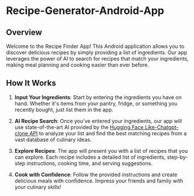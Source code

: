 # Recipe-Generator-Android-App

## Overview

Welcome to the Recipe Finder App! This Android application allows you to discover delicious recipes by simply providing a list of ingredients. Our app leverages the power of AI to search for recipes that match your ingredients, making meal planning and cooking easier than ever before.

## How It Works

1. **Input Your Ingredients**: Start by entering the ingredients you have on hand. Whether it's items from your pantry, fridge, or something you recently bought, just list them in the app.

2. **AI Recipe Search**: Once you've entered your ingredients, our app will use state-of-the-art AI provided by the [Hugging Face Like-Chatgpt-clone API](https://huggingface.co/spaces/BilalSardar/Like-Chatgpt-clone) to analyze your list and find the best matching recipes from a vast database of culinary ideas.

3. **Explore Recipes**: The app will present you with a list of recipes that you can explore. Each recipe includes a detailed list of ingredients, step-by-step instructions, cooking time, and serving suggestions.

4. **Cook with Confidence**: Follow the provided instructions and create delicious meals with confidence. Impress your friends and family with your culinary skills!
